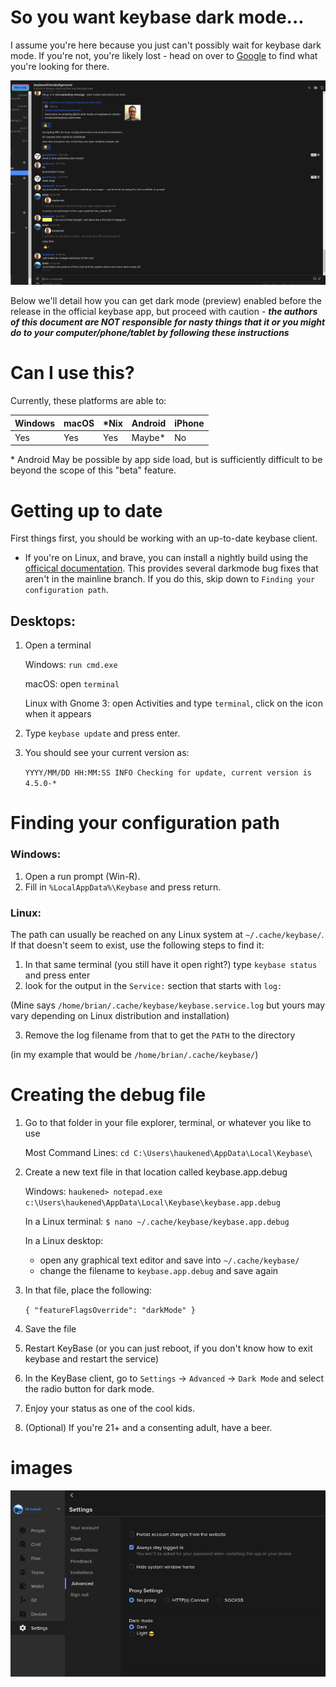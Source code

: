 # So you want keybase dark mode...

I assume you're here because you just can't possibly wait for keybase dark mode.  If you're not, you're likely lost - head on over to [Google](https://google.com) to find what you're looking for there.

![darkmode chat](images/keybaseDarkmode02.png)

Below we'll detail how you can get dark mode (preview) enabled before the release in the official keybase app, but proceed with caution - ***the authors of this document are NOT responsible for nasty things that it or you might do to your computer/phone/tablet by following these instructions***

# Can I use this?
Currently, these platforms are able to:

| Windows | macOS | \*Nix | Android | iPhone |
|---------|-------|-------|---------|--------|
|   Yes   |  Yes  |  Yes  |   Maybe\*   |   No   |

\* Android May be possible by app side load, but is sufficiently difficult to be beyond the scope of this "beta" feature. 

# Getting up to date
First things first, you should be working with an up-to-date keybase client.

   - If you're on Linux, and brave, you can install a nightly build using the [officical documentation](https://keybase.io/docs/linux-user-guide#nightly-builds). This provides several darkmode bug fixes that aren't in the mainline branch.  If you do this, skip down to `Finding your configuration path`.

## Desktops:

1) Open a terminal

   Windows: `run cmd.exe`

   macOS: open `terminal`

   Linux with Gnome 3: open Activities and type `terminal`, click on the icon when it appears

2) Type `keybase update` and press enter.
3) You should see your current version as:

   `YYYY/MM/DD HH:MM:SS INFO Checking for update, current version is 4.5.0-*`

# Finding your configuration path

### Windows:
1) Open a run prompt (Win-R).
2) Fill in `%LocalAppData%\Keybase` and press return.

### Linux:
The path can usually be reached on any Linux system at `~/.cache/keybase/`. If that doesn't seem to exist, use the following steps to find it:
1) In that same terminal (you still have it open right?) type `keybase status` and press enter
2) look for the output in the `Service:` section that starts with `log:`

  (Mine says `/home/brian/.cache/keybase/keybase.service.log` but yours may vary depending on Linux distribution and installation)

3) Remove the log filename from that to get the `PATH` to the directory

  (in my example that would be `/home/brian/.cache/keybase/`)


# Creating the debug file
1) Go to that folder in your file explorer, terminal, or whatever you like to use

   Most Command Lines: `cd C:\Users\haukened\AppData\Local\Keybase\`

2) Create a new text file in that location called keybase.app.debug

   Windows: `haukened> notepad.exe c:\Users\haukened\AppData\Local\Keybase\keybase.app.debug`

   In a Linux terminal: `$ nano ~/.cache/keybase/keybase.app.debug`

   In a Linux desktop:

   - open any graphical text editor and save into `~/.cache/keybase/`
   - change the filename to `keybase.app.debug` and save again

3) In that file, place the following:

   `{ "featureFlagsOverride": "darkMode" }`

4) Save the file
5) Restart KeyBase (or you can just reboot, if you don't know how to exit keybase and restart the service)
6) In the KeyBase client, go to `Settings` -> `Advanced` -> `Dark Mode` and select the radio button for dark mode.
7) Enjoy your status as one of the cool kids.
8) (Optional) If you're 21+ and a consenting adult, have a beer.


# images

![darkmode in menu](images/keybaseDarkmode01.png)
